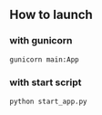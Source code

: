 ## How to launch
### with gunicorn
```bash
gunicorn main:App
```
### with start script
```bash
python start_app.py
```
